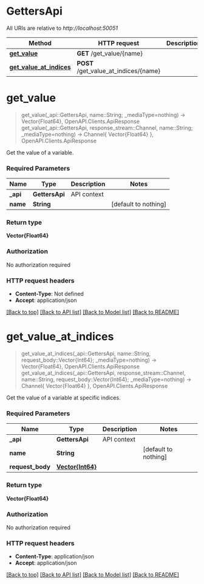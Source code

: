 # GettersApi

All URIs are relative to *http://localhost:50051*

Method | HTTP request | Description
------------- | ------------- | -------------
[**get_value**](GettersApi.md#get_value) | **GET** /get_value/{name} | 
[**get_value_at_indices**](GettersApi.md#get_value_at_indices) | **POST** /get_value_at_indices/{name} | 


# **get_value**
> get_value(_api::GettersApi, name::String; _mediaType=nothing) -> Vector{Float64}, OpenAPI.Clients.ApiResponse <br/>
> get_value(_api::GettersApi, response_stream::Channel, name::String; _mediaType=nothing) -> Channel{ Vector{Float64} }, OpenAPI.Clients.ApiResponse



Get the value of a variable.

### Required Parameters

Name | Type | Description  | Notes
------------- | ------------- | ------------- | -------------
 **_api** | **GettersApi** | API context | 
**name** | **String**|  | [default to nothing]

### Return type

**Vector{Float64}**

### Authorization

No authorization required

### HTTP request headers

 - **Content-Type**: Not defined
 - **Accept**: application/json

[[Back to top]](#) [[Back to API list]](../README.md#api-endpoints) [[Back to Model list]](../README.md#models) [[Back to README]](../README.md)

# **get_value_at_indices**
> get_value_at_indices(_api::GettersApi, name::String, request_body::Vector{Int64}; _mediaType=nothing) -> Vector{Float64}, OpenAPI.Clients.ApiResponse <br/>
> get_value_at_indices(_api::GettersApi, response_stream::Channel, name::String, request_body::Vector{Int64}; _mediaType=nothing) -> Channel{ Vector{Float64} }, OpenAPI.Clients.ApiResponse



Get the value of a variable at specific indices.

### Required Parameters

Name | Type | Description  | Notes
------------- | ------------- | ------------- | -------------
 **_api** | **GettersApi** | API context | 
**name** | **String**|  | [default to nothing]
**request_body** | [**Vector{Int64}**](Int64.md)|  | 

### Return type

**Vector{Float64}**

### Authorization

No authorization required

### HTTP request headers

 - **Content-Type**: application/json
 - **Accept**: application/json

[[Back to top]](#) [[Back to API list]](../README.md#api-endpoints) [[Back to Model list]](../README.md#models) [[Back to README]](../README.md)

